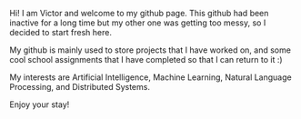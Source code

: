 Hi! I am Victor and welcome to my github page. This github had been inactive for a long time but my other one was getting too messy, so I decided to start fresh here.

My github is mainly used to store projects that I have worked on, and some cool school assignments that I have completed so that I can return to it :)

My interests are Artificial Intelligence, Machine Learning, Natural Language Processing, and Distributed Systems. 

Enjoy your stay!
